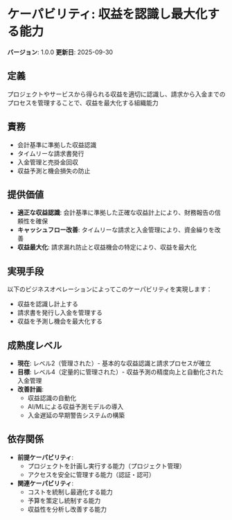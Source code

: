 # ケーパビリティ: 収益を認識し最大化する能力

**バージョン**: 1.0.0
**更新日**: 2025-09-30

## 定義

プロジェクトやサービスから得られる収益を適切に認識し、請求から入金までのプロセスを管理することで、収益を最大化する組織能力

## 責務

- 会計基準に準拠した収益認識
- タイムリーな請求書発行
- 入金管理と売掛金回収
- 収益予測と機会損失の防止

## 提供価値

- **適正な収益認識**: 会計基準に準拠した正確な収益計上により、財務報告の信頼性を確保
- **キャッシュフロー改善**: タイムリーな請求と入金管理により、資金繰りを改善
- **収益最大化**: 請求漏れ防止と収益機会の特定により、収益を最大化

## 実現手段

以下のビジネスオペレーションによってこのケーパビリティを実現します：

- 収益を認識し計上する
- 請求書を発行し入金を管理する
- 収益を予測し機会を最大化する

## 成熟度レベル

- **現在**: レベル2（管理された）- 基本的な収益認識と請求プロセスが確立
- **目標**: レベル4（定量的に管理された）- 収益予測の精度向上と自動化された入金管理
- **改善計画**:
  - 収益認識の自動化
  - AI/MLによる収益予測モデルの導入
  - 入金遅延の早期警告システムの構築

## 依存関係

- **前提ケーパビリティ**:
  - プロジェクトを計画し実行する能力（プロジェクト管理）
  - アクセスを安全に管理する能力（認証・認可）
- **関連ケーパビリティ**:
  - コストを統制し最適化する能力
  - 予算を策定し統制する能力
  - 収益性を分析し改善する能力